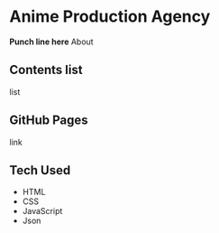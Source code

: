 # Anime Production Agency #

**Punch line here**
About

## Contents list
list

## GitHub Pages

link

## Tech Used

- HTML
- CSS
- JavaScript
- Json